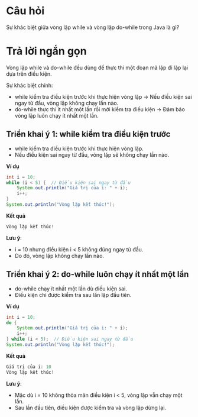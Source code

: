 # Câu hỏi
Sự khác biệt giữa vòng lặp while và vòng lặp do-while trong Java là gì?

# Trả lời ngắn gọn  
Vòng lặp while và do-while đều dùng để thực thi một đoạn mã lặp đi lặp lại dựa trên điều kiện. 

Sự khác biệt chính:
*	while kiểm tra điều kiện trước khi thực hiện vòng lặp → Nếu điều kiện sai ngay từ đầu, vòng lặp không chạy lần nào.
*	do-while thực thi ít nhất một lần rồi mới kiểm tra điều kiện → Đảm bảo vòng lặp luôn chạy ít nhất một lần.


## Triển khai ý 1: while kiểm tra điều kiện trước
*	while kiểm tra điều kiện trước khi thực hiện vòng lặp.
*	Nếu điều kiện sai ngay từ đầu, vòng lặp sẽ không chạy lần nào.

**Ví dụ**
```java
int i = 10;
while (i < 5) {  // Điều kiện sai ngay từ đầu
    System.out.println("Giá trị của i: " + i);
    i++;
}
System.out.println("Vòng lặp kết thúc!");

```

**Kết quả**
```java
Vòng lặp kết thúc!
```
**Lưu ý**:
*	i = 10 nhưng điều kiện i < 5 không đúng ngay từ đầu.
*	Do đó, vòng lặp không chạy lần nào.


## Triển khai ý 2: do-while luôn chạy ít nhất một lần
*	do-while chạy ít nhất một lần dù điều kiện sai.
*	Điều kiện chỉ được kiểm tra sau lần lặp đầu tiên.

**Ví dụ**
```java
int i = 10;
do {
    System.out.println("Giá trị của i: " + i);
    i++;
} while (i < 5);  // Điều kiện sai ngay từ đầu
System.out.println("Vòng lặp kết thúc!");
```

**Kết quả**
```java
Giá trị của i: 10
Vòng lặp kết thúc!
```

**Lưu ý**:
*	Mặc dù i = 10 không thỏa mãn điều kiện i < 5, vòng lặp vẫn chạy một lần.
*	Sau lần đầu tiên, điều kiện được kiểm tra và vòng lặp dừng lại.

